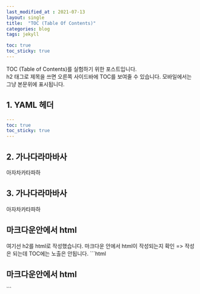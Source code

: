 ```yaml
---
last_modified_at : 2021-07-13
layout: single
title:  "TOC (Table Of Contents)"
categories: blog
tags: jekyll

toc: true
toc_sticky: true
---
```


TOC (Table of Contents)를 실험하기 위한 포스트입니다.  
h2 태그로 제목을 쓰면 오른쪽 사이드바에 TOC를 보여줄 수 있습니다. 모바일에서는 그냥 본문위에 표시됩니다.

## 1. YAML 헤더
```yaml
---  
toc: true  
toc_sticky: true  
---
```

## 2. 가나다라마바사
아자차카타파하

## 3. 가나다라마바사
아자차카타파하

<h2>마크다운안에서 html</h2>
여기선 h2를 html로 작성했습니다.
마크다운 안에서 html이 작성되는지 확인  
=> 작성은 되는데 TOC에는 노출은 안됩니다.
```html
<h2>마크다운안에서 html</h2>
```
